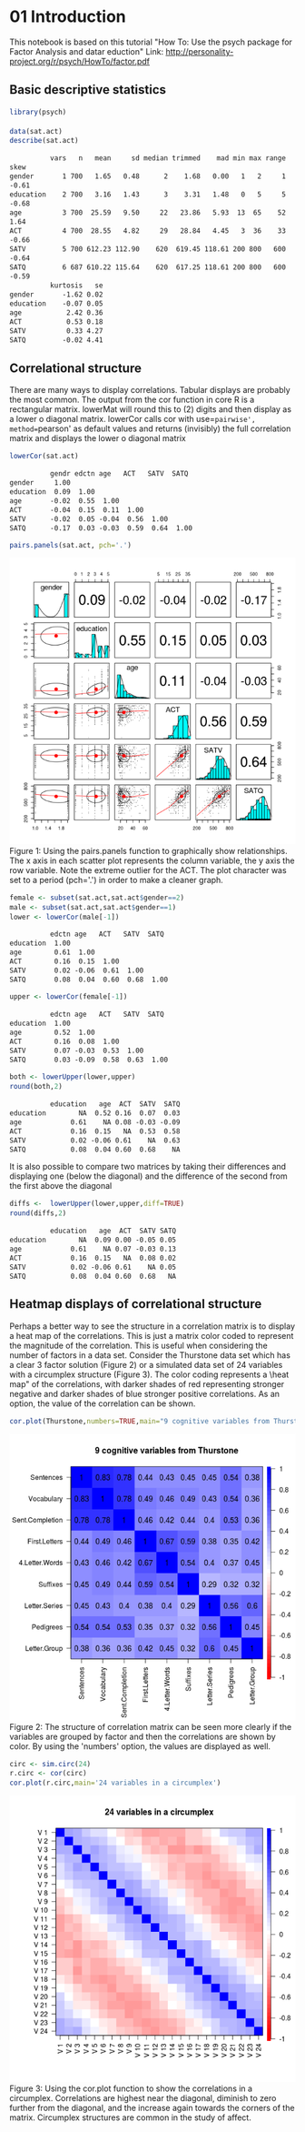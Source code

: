 # 01 Introduction



This notebook is based on this tutorial "How To:  Use the psych package for Factor Analysis and datar eduction"
Link: http://personality-project.org/r/psych/HowTo/factor.pdf


## Basic descriptive statistics


```r
library(psych)

data(sat.act)
describe(sat.act)
```

```
          vars   n   mean     sd median trimmed    mad min max range  skew
gender       1 700   1.65   0.48      2    1.68   0.00   1   2     1 -0.61
education    2 700   3.16   1.43      3    3.31   1.48   0   5     5 -0.68
age          3 700  25.59   9.50     22   23.86   5.93  13  65    52  1.64
ACT          4 700  28.55   4.82     29   28.84   4.45   3  36    33 -0.66
SATV         5 700 612.23 112.90    620  619.45 118.61 200 800   600 -0.64
SATQ         6 687 610.22 115.64    620  617.25 118.61 200 800   600 -0.59
          kurtosis   se
gender       -1.62 0.02
education    -0.07 0.05
age           2.42 0.36
ACT           0.53 0.18
SATV          0.33 4.27
SATQ         -0.02 4.41
```

## Correlational structure
There  are  many  ways  to  display  correlations.   Tabular  displays  are  probably  the  most common.  The output from the cor function in core R is a rectangular matrix.
lowerMat will  round  this  to  (2)  digits  and  then  display  as  a  lower  o   diagonal  matrix. lowerCor calls cor with use=`pairwise',  method=`pearson' as default values and returns (invisibly) the full correlation matrix and displays the lower o  diagonal matrix


```r
lowerCor(sat.act)
```

```
          gendr edctn age   ACT   SATV  SATQ 
gender     1.00                              
education  0.09  1.00                        
age       -0.02  0.55  1.00                  
ACT       -0.04  0.15  0.11  1.00            
SATV      -0.02  0.05 -0.04  0.56  1.00      
SATQ      -0.17  0.03 -0.03  0.59  0.64  1.00
```




```r
pairs.panels(sat.act, pch='.')
```

![](01-intro_files/figure-html/unnamed-chunk-3-1.png)<!-- -->
Figure 1:  Using the pairs.panels function to graphically show relationships.  The x axis
in each scatter plot represents the column variable, the y axis the row variable.  Note the
extreme outlier for the ACT. The plot character was set to a period (pch='.')  in order to
make a cleaner graph.


```r
female <- subset(sat.act,sat.act$gender==2)
male <- subset(sat.act,sat.act$gender==1)
lower <- lowerCor(male[-1])
```

```
          edctn age   ACT   SATV  SATQ 
education  1.00                        
age        0.61  1.00                  
ACT        0.16  0.15  1.00            
SATV       0.02 -0.06  0.61  1.00      
SATQ       0.08  0.04  0.60  0.68  1.00
```


```r
upper <- lowerCor(female[-1])
```

```
          edctn age   ACT   SATV  SATQ 
education  1.00                        
age        0.52  1.00                  
ACT        0.16  0.08  1.00            
SATV       0.07 -0.03  0.53  1.00      
SATQ       0.03 -0.09  0.58  0.63  1.00
```


```r
both <- lowerUpper(lower,upper)
round(both,2)
```

```
          education   age  ACT  SATV  SATQ
education        NA  0.52 0.16  0.07  0.03
age            0.61    NA 0.08 -0.03 -0.09
ACT            0.16  0.15   NA  0.53  0.58
SATV           0.02 -0.06 0.61    NA  0.63
SATQ           0.08  0.04 0.60  0.68    NA
```

It is also possible to compare two matrices by taking their differences and displaying one (below the diagonal) and the difference of the second from the first above the diagonal


```r
diffs <-  lowerUpper(lower,upper,diff=TRUE)
round(diffs,2)
```

```
          education   age  ACT  SATV SATQ
education        NA  0.09 0.00 -0.05 0.05
age            0.61    NA 0.07 -0.03 0.13
ACT            0.16  0.15   NA  0.08 0.02
SATV           0.02 -0.06 0.61    NA 0.05
SATQ           0.08  0.04 0.60  0.68   NA
```

## Heatmap displays of correlational structure
Perhaps a better way to see the structure in a correlation matrix is to display a heat map of the correlations. This is just a matrix color coded to represent the magnitude of the correlation. This is useful when considering the number of factors in a data set. Consider the Thurstone data set which has a clear 3 factor solution (Figure 2) or a simulated data set of 24 variables with a circumplex structure (Figure 3). The color coding represents a \heat map" of the correlations, with darker shades of red representing stronger negative and darker shades of blue stronger positive correlations. As an option, the value of the correlation can be shown.


```r
cor.plot(Thurstone,numbers=TRUE,main="9 cognitive variables from Thurstone")
```

![](01-intro_files/figure-html/unnamed-chunk-8-1.png)<!-- -->
Figure 2:  The structure of correlation matrix can be seen more clearly if the variables are
grouped by factor and then the correlations are shown by color.  By using the 'numbers'
option, the values are displayed as well.



```r
circ <- sim.circ(24)
r.circ <- cor(circ)
cor.plot(r.circ,main='24 variables in a circumplex')
```

![](01-intro_files/figure-html/unnamed-chunk-9-1.png)<!-- -->
Figure 3: Using the cor.plot function to show the correlations in a circumplex.  Correlations
are highest near the diagonal, diminish to zero further from the diagonal, and the increase
again towards the corners of the matrix.  Circumplex structures are common in the study
of affect.


